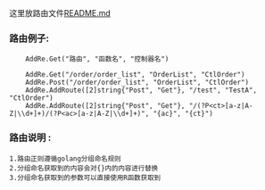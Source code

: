 这里放路由文件[README.md](README.md)

### 路由例子:
```
    AddRe.Get("路由", "函数名", "控制器名")

    AddRe.Get("/order/order_list", "OrderList", "CtlOrder")
    AddRe.Post("/order/order_list", "OrderList", "CtlOrder")
    AddRe.AddRoute([2]string{"Post", "Get"}, "/test", "TestA", "CtlOrder")
    AddRe.AddRoute([2]string{"Post", "Get"}, "/(?P<ct>[a-z|A-Z|\\d+]+)/(?P<ac>[a-z|A-Z|\\d+]+)", "{ac}", "{ct}")
``` 

### 路由说明 :
    1.路由正则遵循golang分组命名规则
    2.分组命名获取到的内容会对{}内的内容进行替换
    3.分组命名获取到的参数可以直接使用R函数获取到


